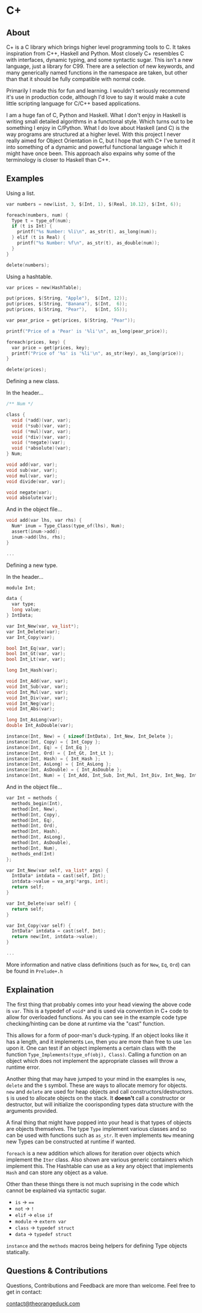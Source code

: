 C+
==

About
-----

C+ is a C library which brings higher level programming tools to C. It takes inspiration from C++, Haskell and Python. Most closely C+ resembles C with interfaces, dynamic typing, and some syntactic sugar. This isn't a new language, just a library for C99. There are a selection of new keywords, and many generically named functions in the namespace are taken, but other than that it should be fully compatible with normal code.

Primarily I made this for fun and learning. I wouldn't seriously recommend it's use in production code, although I'd love to say it would make a cute little scripting language for C/C++ based applications.

I am a huge fan of C, Python and Haskell. What I don't enjoy in Haskell is writing small detailed algorithms in a functional style. Which turns out to be something I enjoy in C/Python. What I do love about Haskell (and C) is the way programs are structured at a higher level. With this project I never really aimed for Object Orientation in C, but I hope that with C+ I've turned it into something of a dynamic and powerful functional language which it might have once been. This approach also expains why some of the terminology is closer to Haskell than C++.

Examples
--------

Using a list.

```c
var numbers = new(List, 3, $(Int, 1), $(Real, 10.12), $(Int, 6));

foreach(numbers, num) {
  Type t = type_of(num);
  if (t is Int) {
    printf("%s Number: %li\n", as_str(t), as_long(num));
  } elif (t is Real) {
    printf("%s Number: %f\n", as_str(t), as_double(num));
  }
}

delete(numbers);
```

Using a hashtable.

```c
var prices = new(HashTable);

put(prices, $(String, "Apple"),  $(Int, 12)); 
put(prices, $(String, "Banana"), $(Int,  6)); 
put(prices, $(String, "Pear"),   $(Int, 55)); 

var pear_price = get(prices, $(String, "Pear"));

printf("Price of a 'Pear' is '%li'\n", as_long(pear_price));

foreach(prices, key) {
  var price = get(prices, key);
  printf("Price of '%s' is '%li'\n", as_str(key), as_long(price));
}

delete(prices);
```

Defining a new class.

In the header...

```c
/** Num */

class {
  void (*add)(var, var);
  void (*sub)(var, var);
  void (*mul)(var, var);
  void (*div)(var, var);
  void (*negate)(var);
  void (*absolute)(var);
} Num;

void add(var, var);
void sub(var, var);
void mul(var, var);
void divide(var, var);

void negate(var);
void absolute(var);
```

And in the object file...

```c
void add(var lhs, var rhs) {
  Num* inum = Type_Class(type_of(lhs), Num);
  assert(inum->add);
  inum->add(lhs, rhs);
}

...
```

Defining a new type.

In the header...

```c
module Int;

data {
  var type;
  long value;
} IntData;

var Int_New(var, va_list*);
var Int_Delete(var);
var Int_Copy(var);

bool Int_Eq(var, var);
bool Int_Gt(var, var);
bool Int_Lt(var, var);

long Int_Hash(var);

void Int_Add(var, var);
void Int_Sub(var, var);
void Int_Mul(var, var);
void Int_Div(var, var);
void Int_Neg(var);
void Int_Abs(var);

long Int_AsLong(var);
double Int_AsDouble(var);

instance(Int, New) = { sizeof(IntData), Int_New, Int_Delete };
instance(Int, Copy) = { Int_Copy };
instance(Int, Eq) = { Int_Eq };
instance(Int, Ord) = { Int_Gt, Int_Lt };
instance(Int, Hash) = { Int_Hash };
instance(Int, AsLong) = { Int_AsLong };
instance(Int, AsDouble) = { Int_AsDouble };
instance(Int, Num) = { Int_Add, Int_Sub, Int_Mul, Int_Div, Int_Neg, Int_Abs };
```

And in the object file...

```c
var Int = methods {
  methods_begin(Int),
  method(Int, New), 
  method(Int, Copy),
  method(Int, Eq), 
  method(Int, Ord),
  method(Int, Hash),
  method(Int, AsLong),
  method(Int, AsDouble),
  method(Int, Num),
  methods_end(Int)
};

var Int_New(var self, va_list* args) {
  IntData* intdata = cast(self, Int);
  intdata->value = va_arg(*args, int);
  return self;
}

var Int_Delete(var self) {
  return self;
}

var Int_Copy(var self) {
  IntData* intdata = cast(self, Int);
  return new(Int, intdata->value);
}

...
```

More information and native class definitions (such as for ```New```, ```Eq```, ```Ord```) can be found in ```Prelude+.h```

Explaination
------------

The first thing that probably comes into your head viewing the above code is ```var```. This is a typedef of ```void*``` and is used via convention in C+ code to allow for overloaded functions. As you can see in the example code type checking/hinting can be done at runtime via the "cast" function.

This allows for a form of poor-man's duck-typing. If an object looks like it has a length, and it implements ```Len```, then you are more than free to use ```len``` upon it. One can test if an object implements a certain class with the function ```Type_Implements(type_of(obj), Class)```. Calling a function on an object which does not implement the appropriate classes will throw a runtime error.

Another thing that may have jumped to your mind in the examples is ```new```, ```delete``` and the ```$``` symbol. These are ways to allocate memory for objects. ```new``` and ```delete``` are used for heap objects and call constructors/destructors. ```$``` is used to allocate objects on the stack. It __doesn't__ call a constructor or destructor, but will initialize the coorisponding types data structure with the arguments provided.

A final thing that might have popped into your head is that types of objects are objects themselves. The type ```Type``` implement various classes and so can be used with functions such as ```as_str```. It even implements ```New``` meaning new Types can be constructed at runtime if wanted.

```foreach``` is a new addition which allows for iteration over objects which implement the ```Iter``` class. Also shown are various generic containers which implement this. The Hashtable can use as a key any object that implements ```Hash``` and can store any object as a value.

Other than these things there is not much suprising in the code which cannot be explained via syntactic sugar.

* ```is``` -> ```==```
* ```not``` -> ```!```
* ```elif``` -> ```else if```
* ```module``` -> ```extern var```
* ```class``` -> ```typedef struct```
* ```data``` -> ```typedef struct```

```instance``` and the ```methods``` macros being helpers for defining Type objects statically.

Questions & Contributions
-------------------------

Questions, Contributions and Feedback are more than welcome. Feel free to get in contact:

contact@theorangeduck.com
